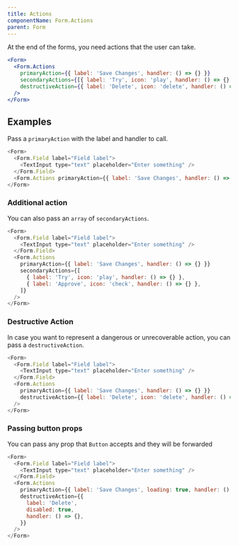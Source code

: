 ```yaml
---
title: Actions
componentName: Form.Actions
parent: Form
---
```


At the end of the forms, you need actions that the user can take.

```jsx
<Form>
  <Form.Actions
    primaryAction={{ label: 'Save Changes', handler: () => {} }}
    secondaryActions={[{ label: 'Try', icon: 'play', handler: () => {} }]}
    destructiveAction={{ label: 'Delete', icon: 'delete', handler: () => {} }}
  />
</Form>
```

## Examples

Pass a `primaryAction` with the label and handler to call.

```js
<Form>
  <Form.Field label="Field label">
    <TextInput type="text" placeholder="Enter something" />
  </Form.Field>
  <Form.Actions primaryAction={{ label: 'Save Changes', handler: () => {} }} />
</Form>
```

### Additional action

You can also pass an `array` of `secondaryActions`.

```js
<Form>
  <Form.Field label="Field label">
    <TextInput type="text" placeholder="Enter something" />
  </Form.Field>
  <Form.Actions
    primaryAction={{ label: 'Save Changes', handler: () => {} }}
    secondaryActions={[
      { label: 'Try', icon: 'play', handler: () => {} },
      { label: 'Approve', icon: 'check', handler: () => {} },
    ]}
  />
</Form>
```

### Destructive Action

In case you want to represent a dangerous or unrecoverable action, you can pass a `destructiveAction`.

```js
<Form>
  <Form.Field label="Field label">
    <TextInput type="text" placeholder="Enter something" />
  </Form.Field>
  <Form.Actions
    primaryAction={{ label: 'Save Changes', handler: () => {} }}
    destructiveAction={{ label: 'Delete', icon: 'delete', handler: () => {} }}
  />
</Form>
```

### Passing button props

You can pass any prop that `Button` accepts and they will be forwarded

```js
<Form>
  <Form.Field label="Field label">
    <TextInput type="text" placeholder="Enter something" />
  </Form.Field>
  <Form.Actions
    primaryAction={{ label: 'Save Changes', loading: true, handler: () => {} }}
    destructiveAction={{
      label: 'Delete',
      disabled: true,
      handler: () => {},
    }}
  />
</Form>
```
